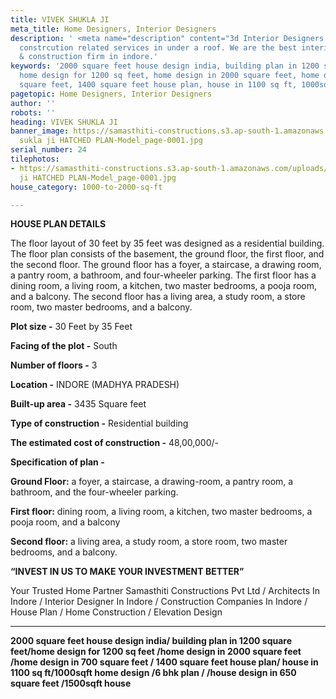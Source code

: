 ```yaml
---
title: VIVEK SHUKLA JI
meta_title: Home Designers, Interior Designers
description: ' <meta name="description" content="3d Interior Designers near. all the
  constrcution related services in under a roof. We are the best interior designer
  & construction firm in indore.'
keywords: '2000 square feet house design india, building plan in 1200 square feet,
  home design for 1200 sq feet, home design in 2000 square feet, home design in 700
  square feet, 1400 square feet house plan, house in 1100 sq ft, 1000sqft home design '
pagetopic: Home Designers, Interior Designers
author: ''
robots: ''
heading: VIVEK SHUKLA JI
banner_image: https://samasthiti-constructions.s3.ap-south-1.amazonaws.com/uploads/vivek
  sukla ji HATCHED PLAN-Model_page-0001.jpg
serial_number: 24
tilephotos:
- https://samasthiti-constructions.s3.ap-south-1.amazonaws.com/uploads/vivek sukla
  ji HATCHED PLAN-Model_page-0001.jpg
house_category: 1000-to-2000-sq-ft

---
```

**HOUSE PLAN DETAILS**

The floor layout of 30 feet by 35 feet was designed as a residential building. The floor plan consists of the basement, the ground floor, the first floor, and the second floor. The ground floor has a foyer, a staircase, a drawing room, a pantry room, a bathroom, and four-wheeler parking. The first floor has a dining room, a living room, a kitchen, two master bedrooms, a pooja room, and a balcony. The second floor has a living area, a study room, a store room, two master bedrooms, and a balcony.

**Plot size -** 30 Feet by 35 Feet

**Facing of the plot -** South

**Number of floors -** 3

**Location -** INDORE (MADHYA PRADESH)

**Built-up area -** 3435 Square feet

**Type of construction -** Residential building

**The estimated cost of construction -** 48,00,000/-

**Specification of plan -**

**Ground Floor:** a foyer, a staircase, a drawing-room, a pantry room, a bathroom, and the four-wheeler parking.

**First floor:** dining room, a living room, a kitchen, two master bedrooms, a pooja room, and a balcony

**Second floor:** a living area, a study room, a store room, two master bedrooms, and a balcony.

**“INVEST IN US TO MAKE YOUR INVESTMENT BETTER”**

Your Trusted Home Partner Samasthiti Constructions Pvt Ltd / Architects In Indore / Interior Designer In Indore / Construction Companies In Indore / House Plan / Home Construction / Elevation Design

***

**2000 square feet house design india/ building plan in 1200 square feet/home design for 1200 sq feet /home design in 2000 square feet /home design in 700 square feet / 1400 square feet house plan/ house in 1100 sq ft/1000sqft home design /6 bhk plan / /house design in 650 square feet /1500sqft house**